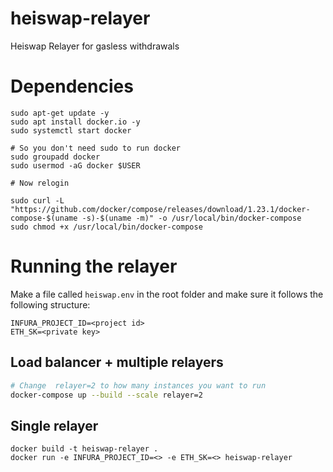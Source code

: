 # heiswap-relayer
Heiswap Relayer for gasless withdrawals

# Dependencies
```
sudo apt-get update -y
sudo apt install docker.io -y
sudo systemctl start docker

# So you don't need sudo to run docker
sudo groupadd docker
sudo usermod -aG docker $USER

# Now relogin

sudo curl -L "https://github.com/docker/compose/releases/download/1.23.1/docker-compose-$(uname -s)-$(uname -m)" -o /usr/local/bin/docker-compose
sudo chmod +x /usr/local/bin/docker-compose
```

# Running the relayer
Make a file called `heiswap.env` in the root folder and make sure it follows the following structure:
```
INFURA_PROJECT_ID=<project id>
ETH_SK=<private key>
```

## Load balancer + multiple relayers
```bash
# Change  relayer=2 to how many instances you want to run
docker-compose up --build --scale relayer=2
```

## Single relayer
```
docker build -t heiswap-relayer .
docker run -e INFURA_PROJECT_ID=<> -e ETH_SK=<> heiswap-relayer
```